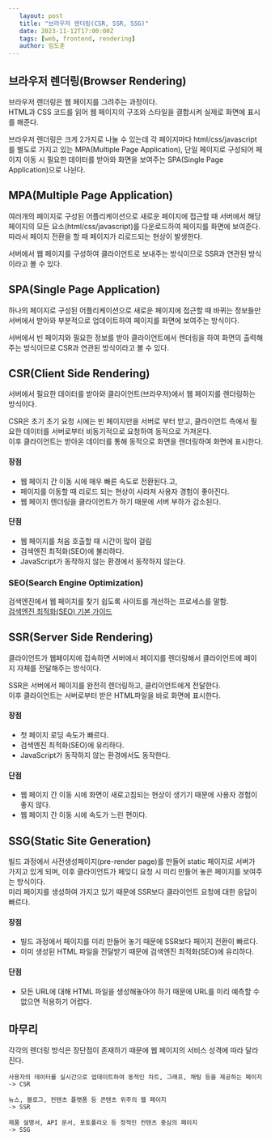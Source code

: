 ```yaml
---
   layout: post
   title: "브라우저 렌더링(CSR, SSR, SSG)"
   date: 2023-11-12T17:00:00Z
   tags: [web, frontend, rendering]
   author: 임도훈
---
```


## 브라우저 렌더링(Browser Rendering)

브라우저 렌더링은 웹 페이지를 그려주는 과정이다. <br>
HTML과 CSS 코드를 읽어 웹 페이지의 구조와 스타일을 결합시켜 실제로 화면에 표시를 해준다.

브라우저 렌더링은 크게 2가지로 나눌 수 있는데 각 페이지마다 html/css/javascript를 별도로 가지고 있는 MPA(Multiple Page Application), 단일 페이지로 구성되어 페이지 이동 시 필요한 데이터를 받아와 화면을 보여주는 SPA(Single Page Application)으로 나뉜다.

## MPA(Multiple Page Application)

여러개의 페이지로 구성된 어플리케이션으로 새로운 페이지에 접근할 때 서버에서 해당 페이지의 모든 요소(html/css/javascript)를 다운로드하여 페이지를 화면에 보여준다. 따라서 페이지 전환을 할 때 페이지가 리로드되는 현상이 발생한다.

서버에서 웹 페이지를 구성하여 클라이언트로 보내주는 방식이므로 SSR과 연관된 방식이라고 볼 수 있다.

## SPA(Single Page Application)

하나의 페이지로 구성된 어플리케이션으로 새로운 페이지에 접근할 때 바뀌는 정보들만 서버에서 받아와 부분적으로 업데이트하여 페이지를 화면에 보여주는 방식이다.

서버에서 빈 페이지와 필요한 정보를 받아 클라이언트에서 렌더링을 하여 화면의 출력해주는 방식이므로 CSR과 연관된 방식이라고 볼 수 있다.

## CSR(Client Side Rendering)

서버에서 필요한 데이터를 받아와 클라이언트(브라우저)에서 웹 페이지를 렌더링하는 방식이다.

CSR은 초기 초기 요청 시에는 빈 페이지만을 서버로 부터 받고, 클라이언트 측에서 필요한 데이터를 서버로부터 비동기적으로 요청하여 동적으로 가져온다. <br>
이후 클라이언트는 받아온 데이터를 통해 동적으로 화면을 렌더링하여 화면에 표시한다.

#### 장점

- 웹 페이지 간 이동 시에 매우 빠른 속도로 전환된다.고,
- 페이지를 이동할 때 리로드 되는 현상이 사라져 사용자 경험이 좋아진다.
- 웹 페이지 렌더링을 클라이언트가 하기 때문에 서버 부하가 감소된다.

#### 단점

- 웹 페이지를 처음 호출할 때 시간이 많이 걸림
- 검색엔진 최적화(SEO)에 불리하다.
- JavaScript가 동작하지 않는 환경에서 동작하지 않는다.

### SEO(Search Engine Optimization)

검색엔진에서 웹 페이지를 찾기 쉽도록 사이트를 개선하는 프로세스를 말함.<br>
[검색엔진 최적화(SEO) 기본 가이드](https://developers.google.com/search/docs/fundamentals/seo-starter-guide?hl=ko)

## SSR(Server Side Rendering)

클라이언트가 웹페이지에 접속하면 서버에서 페이지를 렌더링해서 클라이언트에 페이지 자체를 전달해주는 방식이다.

SSR은 서버에서 페이지를 완전히 렌더링하고, 클리이언트에게 전달한다. <br>
이후 클라이언트는 서버로부터 받은 HTML파일을 바로 화면에 표시한다.

#### 장점

- 첫 페이지 로딩 속도가 빠르다.
- 검색엔진 최적화(SEO)에 유리하다.
- JavaScript가 동작하지 않는 환경에서도 동작한다.

#### 단점

- 웹 페이지 간 이동 시에 화면이 새로고침되는 현상이 생기기 때문에 사용자 경험이 좋지 않다.
- 웹 페이지 간 이동 시에 속도가 느린 편이다.

## SSG(Static Site Generation)

빌드 과정에서 사전생성페이지(pre-render page)를 만들어 static 페이지로 서버가 가지고 있게 되며, 이후 클라이언트가 페잊디 요청 시 미리 만들어 놓은 페이지를 보여주는 방식이다.<br>
미리 페이지를 생성하여 가지고 있기 때문에 SSR보다 클라이언트 요청에 대한 응답이 빠르다.

#### 장점

- 빌드 과정에서 페이지를 미리 만들어 놓기 때문에 SSR보다 페이지 전환이 빠르다.
- 이미 생성된 HTML 파일을 전달받기 때문에 검색엔진 최적화(SEO)에 유리하다.

#### 단점

- 모든 URL에 대해 HTML 파일을 생성해놓아야 하기 때문에 URL를 미리 예측할 수 없으면 적용하기 어렵다.

## 마무리

각각의 렌더링 방식은 장단점이 존재하기 때문에 웹 페이지의 서비스 성격에 따라 달라진다.

```
사용자의 데이터를 실시간으로 업데이트하여 동적인 차트, 그래프, 채팅 등을 제공하는 페이지
-> CSR
```

```
뉴스, 블로그, 컨텐츠 플랫폼 등 콘텐츠 위주의 웹 페이지
-> SSR
```

```
제품 설명서, API 문서, 포토폴리오 등 정적인 컨텐츠 중심의 페이지
-> SSG
```
